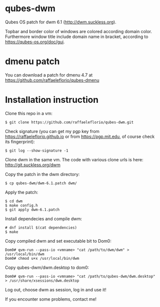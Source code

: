 # qubes-dwm

Qubes OS patch for dwm 6.1 (http://dwm.suckless.org).

Topbar and border color of windows are colored according domain color. Furthermore window title include domain name in bracket, according to https://qubes-os.org/doc/gui.

# dmenu patch
You can download a patch for dmenu 4.7 at https://github.com/raffaeleflorio/qubes-dmenu

# Installation instruction
Clone this repo in a vm:
```
$ git clone https://github.com/raffaeleflorio/qubes-dwm.git
```
Check signature (you can get my pgp key from https://raffaeleflorio.github.io or from https://pgp.mit.edu, of course check its fingerprint):
```
$ git log --show-signature -1
```

Clone dwm in the same vm. The code with various clone urls is here: http://git.suckless.org/dwm

Copy the patch in the dwm directory:
```
$ cp qubes-dwm/dwm-6.1.patch dwm/
```

Apply the patch:
```
$ cd dwm
$ make config.h
$ git apply dwm-6.1.patch
```

Install dependecies and compile dwm:
```
# dnf install $(cat dependencies)
$ make
```

Copy compiled dwm and set executable bit to Dom0:
```
Dom0# qvm-run --pass-io <vmname> "cat /path/to/dwm/dwm" > /usr/local/bin/dwm
Dom0# chmod u+x /usr/local/bin/dwm
```

Copy qubes-dwm/dwm.desktop to dom0:
```
Dom0# qvm-run --pass-io <vmname> "cat /path/to/qubes-dwm/dwm.desktop" > /usr/share/xsessions/dwm.desktop
```

Log out, choose dwm as session, log in and use it!

If you encounter some problems, contact me!